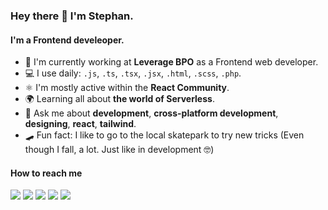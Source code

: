 ### Hey there 👋 I'm Stephan.

#### I'm a Frontend develeoper.

- 🏢 I'm currently working at **Leverage BPO** as a Frontend web developer.
- 💻 I use daily: `.js`, `.ts`, `.tsx`, `.jsx`, `.html`, `.scss`, `.php`.
- ⚛ I'm mostly active within the **React Community**.
- 🌍 Learning all about **the world of Serverless**.
- 💬 Ask me about **development**, **cross-platform development**, **designing**, **react**, **tailwind**.
- 🛹 Fun fact: I like to go to the local skatepark to try new tricks (Even though I fall, a lot. Just like in development 🤓)

#### How to reach me

<a target="_blank" href="https://iamstephan.dev"><img src="https://img.shields.io/badge/Portfolio-%23000000.svg?&style=for-the-badge&logo=next.js&logoColor=white" /></a>
<a target="_blank" href="https://www.linkedin.com/in/stephan-burger"> <img src="https://img.shields.io/badge/linkedin-%230A66C2.svg?&style=for-the-badge&logo=linkedin&logoColor=white" /></a>
<a target="_blank" href="mailto:stephanburger54@gmail.com"><img src="https://img.shields.io/badge/email-%23EA4335.svg?&style=for-the-badge&logo=gmail&logoColor=white" /></a>
<a target="_blank" href="https://www.instagram.com/i_am_stephann/"><img src="https://img.shields.io/badge/instagram-%23E4405F.svg?&style=for-the-badge&logo=instagram&logoColor=white" /></a>
<a target="_blank" href="https://github.com/IamStephan"><img src="https://img.shields.io/badge/github-%23181717.svg?&style=for-the-badge&logo=github&logoColor=white" /></a>
